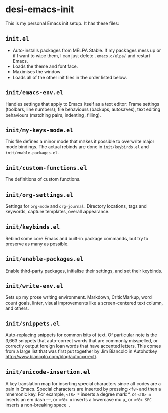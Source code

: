 # desi-emacs-init

This is my personal Emacs init setup. It has these files:

## `init.el`

- Auto-installs packages from MELPA Stable. If my packages mess up or if I want to wipe them, I can just delete `.emacs.d/elpa/` and restart Emacs.
- Loads the theme and font face. 
- Maximises the window
- Loads all of the other init files in the order listed below.

## `init/emacs-env.el`

Handles settings that apply to Emacs itself as a text editor. Frame settings (toolbars, line numbers); file behaviours (backups, autosaves), text editing behaviours (matching pairs, indenting, filling).

## `init/my-keys-mode.el`

This file defines a minor mode that makes it possible to overwrite major mode bindings. The actual rebinds are done in `init/keybinds.el` and `init/enable-packages.el`.

## `init/custom-functions.el`

The definitions of custom functions.

## `init/org-settings.el`

Settings for `org-mode` and `org-journal`. Directory locations, tags and keywords, capture templates, overall appearance.

## `init/keybinds.el`

Rebind some core Emacs and built-in package commands, but try to preserve as many as possible.

## `init/enable-packages.el`

Enable third-party packages, initialise their settings, and set their keybinds.

## `init/write-env.el`

Sets up my prose writing environment. Markdown, CriticMarkup, word count goals, linter, visual improvements like a screen-centered text column, and others.

## `init/snippets.el`

Auto-replacing snippets for common bits of text. Of particular note is the 3,663 snippets that auto-correct words that are commonly misspelled, or correctly output foreign loan words that have accented letters. This comes from a large list that was first put together by Jim Biancolo in Autohotkey <http://www.biancolo.com/blog/autocorrect/>.

## `init/unicode-insertion.el`

A key translation map for inserting special characters since alt codes are a pain in Emacs. Special characters are inserted by pressing `<f8>` and then a mnemonic key. For example, `<f8> *` inserts a degree mark °, or `<f8> m` inserts an em dash —, or `<f8> u` inserts a lowercase mu μ, or `<f8> SPC` inserts a non-breaking space  .
